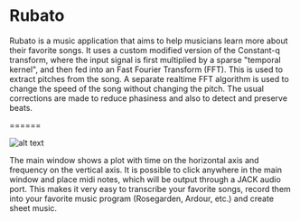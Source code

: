 Rubato
======

Rubato is a music application that aims to help musicians learn more about their favorite songs. It uses a custom modified version of the Constant-q transform, where the input signal is first multiplied by a sparse "temporal kernel", and then fed into an Fast Fourier Transform (FFT).  This is used to extract pitches from the song. A separate realtime FFT algorithm is used to change the speed of the song without changing the pitch.  The usual corrections are made to reduce phasiness and also to detect and preserve beats.

======

![alt text](https://raw.github.com/chad-russell/Rubato/master/Rubato.png)

The main window shows a plot with time on the horizontal axis and frequency on the vertical axis.  It is possible to click anywhere in the main window and place midi notes, which will be output through a JACK audio port.  This makes it very easy to transcribe your favorite songs, record them into your favorite music program (Rosegarden, Ardour, etc.) and create sheet music.
